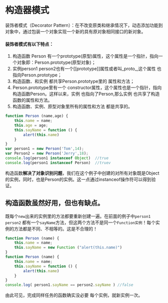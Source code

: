 # 构造器模式
装饰者模式（Decorator Pattern）：在不改变原类和继承情况下，动态添加功能到对象中，通过包装一个对象实现一个新的具有原对象相同接口的新对象。


#### 装饰者模式有以下特点：

1. 构造函数 Person 有一个prototype(原型)属性，这个属性是一个指针，指向一个对象即：Person.prototype(原型对象)；
2. 实例person1 person2也有一个[[prototype]]属性或者叫_proto_,这个属性 也指向Person.prototype；
3. 构造函数、和实例 都共享Person.prototype里的 属性和方法；
4. Person.prototype里有一个 constructor属性，这个属性也是一个指针，指向构造函数Person。这样以来，实例 也指向了Person,那么实例 也共享了构造函数的属性和方法。
5. 构造函数、实例、原型对象里所有的属性和方法 都是共享的。

```js
function Person (name,age) {
    this.name = name;
    this.age = age;
    this.sayName = function () {
        alert(this.name)
    }
}
var person1 = new Person('Tom',14);
var Person2 = new Person('Jerry',18);
console.log(person1 instanceof Object)  //true
console.log(person1 instanceof Person)  //truev
```
构造函数**解决了对象识别问题**，我们在这个例子中创建的对所有对象既是Object的实例，同时，也是Person的实例。这一点通过instanceof操作符可以得到验证。


## 构造函数虽然好用，但也有缺点。

既每个`new`出来的实例里的方法都要重新创建一遍。在前面的例子中`person1` `person2` 都有一个`sayName`方法，但这两个方法不是同一个`Function实例`！每个实例的方法都是不同、不相等的。这是不合理的！
```js
function Person (name) {
    this.name = name;
    this.sayName = new Function ("alert(this.name)")
}
function Person (name) {
    this.name = name;
    this.sayName = function () {
        alert(this.name)
    }
}
console.log( person1.sayName == person2.sayName ) //false
```

由此可见，完成同样任务的函数确实没必要 每个实例，就新实例一次。